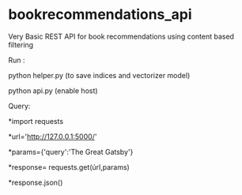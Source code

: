 # bookrecommendations_api

Very Basic REST API for book recommendations using content based filtering

Run :

python helper.py (to save indices and vectorizer model)


python api.py (enable host)

Query:

*import requests

*url='http://127.0.0.1:5000/'

*params={'query':'The Great Gatsby'}

*response= requests.get(úrl,params)

*response.json()
